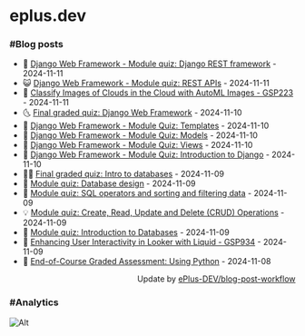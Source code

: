 # eplus.dev

### #Blog posts

<!-- BLOG-POST-LIST:START -->
 - 🧰 [Django Web Framework - Module quiz: Django REST framework](https://eplus.dev/django-web-framework-module-quiz-django-rest-framework) - 2024-11-11
 - 😺 [Django Web Framework - Module quiz: REST APIs](https://eplus.dev/django-web-framework-module-quiz-rest-apis) - 2024-11-11
 - 🗽 [Classify Images of Clouds in the Cloud with AutoML Images - GSP223](https://eplus.dev/classify-images-of-clouds-in-the-cloud-with-automl-images-gsp223) - 2024-11-11
 - 🌜 [Final graded quiz: Django Web Framework](https://eplus.dev/final-graded-quiz-django-web-framework) - 2024-11-10
 - 📝 [Django Web Framework - Module Quiz: Templates](https://eplus.dev/django-web-framework-module-quiz-templates) - 2024-11-10
 - 🚀 [Django Web Framework - Module Quiz: Models](https://eplus.dev/django-web-framework-module-quiz-models) - 2024-11-10
 - 💼 [Django Web Framework - Module Quiz: Views](https://eplus.dev/django-web-framework-module-quiz-views) - 2024-11-10
 - 🦣 [Django Web Framework - Module Quiz: Introduction to Django](https://eplus.dev/django-web-framework-module-quiz-introduction-to-django) - 2024-11-10
 - 👨‍🏫 [Final graded quiz: Intro to databases](https://eplus.dev/final-graded-quiz-intro-to-databases) - 2024-11-09
 - 🔭 [Module quiz: Database design](https://eplus.dev/module-quiz-database-design) - 2024-11-09
 - 🤡 [Module quiz: SQL operators and sorting and filtering data](https://eplus.dev/module-quiz-sql-operators-and-sorting-and-filtering-data) - 2024-11-09
 - 💡 [Module quiz: Create, Read, Update and Delete &lpar;CRUD&rpar; Operations](https://eplus.dev/module-quiz-create-read-update-and-delete-crud-operations) - 2024-11-09
 - 🦣 [Module quiz: Introduction to Databases](https://eplus.dev/module-quiz-introduction-to-databases) - 2024-11-09
 - 💪 [Enhancing User Interactivity in Looker with Liquid - GSP934](https://eplus.dev/enhancing-user-interactivity-in-looker-with-liquid-gsp934) - 2024-11-09
 - 🤡 [End-of-Course Graded Assessment: Using Python](https://eplus.dev/end-of-course-graded-assessment-using-python) - 2024-11-08<!-- BLOG-POST-LIST:END -->

<div align="right">
  Update by <a target="_blank"
    href="https://github.com/ePlus-DEV/blog-post-workflow">ePlus-DEV/blog-post-workflow</a>
</div>

### #Analytics
![Alt](https://repobeats.axiom.co/api/embed/9990f7cddfbad8d834990b10ccad05f81ac1096f.svg "Repobeats analytics image")

